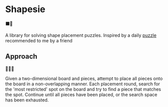 # Shapesie
⬛👀

A library for solving shape placement puzzles.  Inspired by a daily [puzzle](https://www.amazon.com/DragonFjord-Puzzle-Day-Original-Challenges/dp/B09BHV12QF) recommended to me by a friend

## Approach
🌳🕵️‍♀️

Given a two-dimensional board and pieces, attempt to place all pieces onto the board in a non-overlapping manner.  Each placement round, search for the 'most restricted' spot on the board and try to find a piece that matches the spot.  Continue until all pieces have been placed, or the search space has been exhausted.
